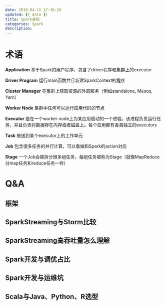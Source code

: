 ```yaml
---
date: 2018-04-15 17:38:29
updated: {{ date }}
title: Spark基础
categories: Spark
description:
---
```



# 术语
**Application**
基于Spark的用户程序，包含了driver程序和集群上的executor

**Driver Program**
运行main函数并且新建SparkContext的程序

**Cluster Manager**
在集群上获取资源的外部服务（例如standalone, Mesos, Yarn）

**Worker Node**
集群中任何可以运行应用代码的节点

**Executor**
是在一个worker node上为某应用启动的一个进程，该进程负责运行任务，并且负责将数据存在内存或者磁盘上。每个应用都有各自独立的executors

**Task**
被送到某个executor上的工作单元

**Job**
包含很多任务的并行计算，可以看做和Spark的action对应

**Stage**
一个Job会被拆分很多组任务，每组任务被称为Stage（就像MapReduce分map任务和reduce任务一样）





# Q&A
## 框架
## SparkStreaming与Storm比较
## SparkStreaming高吞吐量怎么理解
## Spark开发与调优占比
## Spark开发与运维坑
## Scala与Java、Python、R选型


